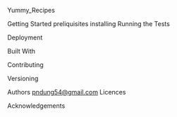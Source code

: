  Yummy_Recipes

  Getting Started
   preliquisites
   installing
 Running the Tests

 Deployment

 Built With

 Contributing

 Versioning

 Authors
  pndung54@gmail.com
 Licences

 Acknowledgements
